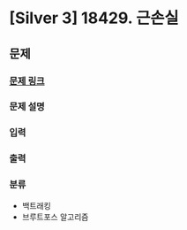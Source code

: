 # [Silver 3] 18429. 근손실

## 문제

### [문제 링크](https://www.acmicpc.net/problem/18429)

### 문제 설명

### 입력

### 출력

### 분류

- 백트래킹
- 브루트포스 알고리즘
